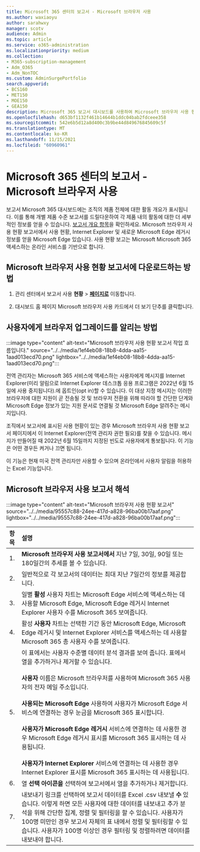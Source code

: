 ```yaml
---
title: Microsoft 365 센터의 보고서 - Microsoft 브라우저 사용
ms.author: waxiaoyu
author: sarahwxy
manager: scotv
audience: Admin
ms.topic: article
ms.service: o365-administration
ms.localizationpriority: medium
ms.collection:
- M365-subscription-management
- Adm_O365
- Adm_NonTOC
ms.custom: AdminSurgePortfolio
search.appverid:
- BCS160
- MET150
- MOE150
- GEA150
description: Microsoft 365 보고서 대시보드를 사용하여 Microsoft 브라우저 사용 현황 보고서를 다운로드하는 Microsoft 365 관리 센터.
ms.openlocfilehash: d653bf1132f461b14644b1ddc04bab2fdceee358
ms.sourcegitcommit: 542e6b5d12a8d400c3b9be44d849676845609c5f
ms.translationtype: MT
ms.contentlocale: ko-KR
ms.lasthandoff: 11/15/2021
ms.locfileid: "60960961"
---
```

# <a name="microsoft-365-reports-in-the-admin-center---microsoft-browser-usage"></a>Microsoft 365 센터의 보고서 - Microsoft 브라우저 사용

보고서 Microsoft 365 대시보드에는 조직의 제품 전체에 대한 활동 개요가 표시됩니다. 이를 통해 개별 제품 수준 보고서를 드릴다운하여 각 제품 내의 활동에 대한 더 세부적인 정보를 얻을 수 있습니다. [보고서 개요 항목](activity-reports.md)을 확인하세요. Microsoft 브라우저 사용 현황 보고서에서 사용 현황, Internet Explorer 및 새로운 Microsoft Edge 레거시 정보를 얻을 Microsoft Edge 있습니다. 사용 현황 보고는 Microsoft Microsoft 365 액세스하는 온라인 서비스를 기반으로 합니다.

## <a name="how-to-get-to-the-microsoft-browser-usage-report"></a>Microsoft 브라우저 사용 현황 보고서에 다운로드하는 방법

1. 관리 센터에서 보고서 사용 **현황** \> <b><a href="https://go.microsoft.com/fwlink/p/?linkid=2074756" target="_blank">페이지로</a></b> 이동합니다.

2. 대시보드 홈 페이지 Microsoft 브라우저  사용 카드에서 더 보기 단추를 클릭합니다.

## <a name="how-to-notify-users-to-upgrade-their-browser"></a>사용자에게 브라우저 업그레이드를 알리는 방법

:::image type="content" alt-text="Microsoft 브라우저 사용 현황 보고서 작업 흐름입니다." source="../../media/1ef4eb08-18b8-4dda-aa15-1aad013ecd70.png" lightbox="../../media/1ef4eb08-18b8-4dda-aa15-1aad013ecd70.png":::

전역 관리자는 Microsoft 365 서비스에 액세스하는 사용자에게 메시지를 Internet Explorer(미리 알림으로 Internet Explorer 데스크톱 응용 프로그램은 2022년 6월 15일에 사용 중지됩니다).에 옵트인(opt in)할 수 있습니다. 이 대상 지정 메시지는 이러한 브라우저에 대한 지원이 곧 전송될 것 및 브라우저 전환을 위해 따라야 할 간단한 단계와 Microsoft Edge 정보가 있는 지원 문서로 연결될 것 Microsoft Edge 알려주는 메시지입니다. 

조직에서 보고서에 표시된 사용 현황이 있는 경우 Microsoft 브라우저 사용 현황 보고서 페이지에서 이 Internet Explorer(전역 관리자 권한 필요)를 찾을 수 있습니다. 메시지가 만들어질 때 2022년 6월 15일까지 지정된 빈도로 사용자에게 통보됩니다. 이 기능은 어떤 경우든 켜거나 끄면 됩니다.

이 기능은 현재 미국 전역 관리자만 사용할 수 있으며 온라인에서 사용자 알림을 허용하는 Excel 기능입니다.

## <a name="interpret-the-microsoft-browser-usage-report"></a>Microsoft 브라우저 사용 보고서 해석

:::image type="content" alt-text="Microsoft 브라우저 사용 현황 보고서" source="../../media/95557c88-24ee-417d-a828-96ba00b17aaf.png" lightbox="../../media/95557c88-24ee-417d-a828-96ba00b17aaf.png":::

|항목|설명|
|:-----|:-----|
|1. |**Microsoft 브라우저 사용 보고서에서** 지난 7일, 30일, 90일 또는 180일간의 추세를 볼 수 있습니다. |
|2. |일반적으로 각 보고서의 데이터는 최대 지난 7일간의 정보를 제공합니다. |
|3. |일별 **활성** 사용자 차트는 Microsoft Edge 서비스에 액세스하는 데 사용할 Microsoft Edge, Microsoft Edge 레거시 Internet Explorer 사용자 수를 Microsoft 365 보여줍니다. |
|4. |활성 **사용자** 차트는 선택한 기간 동안 Microsoft Edge, Microsoft Edge 레거시 및 Internet Explorer 서비스를 액세스하는 데 사용할 Microsoft 365 총 사용자 수를 보여줍니다. |
|5. |이 표에서는 사용자 수준별 데이터 분석 결과를 보여 줍니다. 표에서 열을 추가하거나 제거할 수 있습니다.  <br/><br/>**사용자** 이름은 Microsoft 브라우저를 사용하여 Microsoft 365 사용자의 전자 메일 주소입니다.<br><br/>**사용되는 Microsoft Edge** 사용하여 사용자가 Microsoft Edge 서비스에 연결하는 경우 눈금을 Microsoft 365 표시합니다.<br/><br/>**사용자가 Microsoft Edge 레거시** 서비스에 연결하는 데 사용한 경우 Microsoft Edge 레거시 표시를 Microsoft 365 표시하는 데 사용됩니다.<br/><br/>**사용자가 Internet Explorer** 서비스에 연결하는 데 사용한 경우 Internet Explorer 표시를 Microsoft 365 표시하는 데 사용됩니다. |
|6. |열 **선택 아이콘을** 선택하여 보고서에서 열을 추가하거나 제거합니다.|
|7. |내보내기 링크를 선택하여 보고서 데이터를 Excel .csv 내보낼 **수** 있습니다. 이렇게 하면 모든 사용자에 대한 데이터를 내보내고 추가 분석을 위해 간단한 집계, 정렬 및 필터링을 할 수 있습니다. 사용자가 100명 미만인 경우 보고서 자체의 표 내에서 정렬 및 필터링할 수 있습니다. 사용자가 100명 이상인 경우 필터링 및 정렬하려면 데이터를 내보내야 합니다.|
